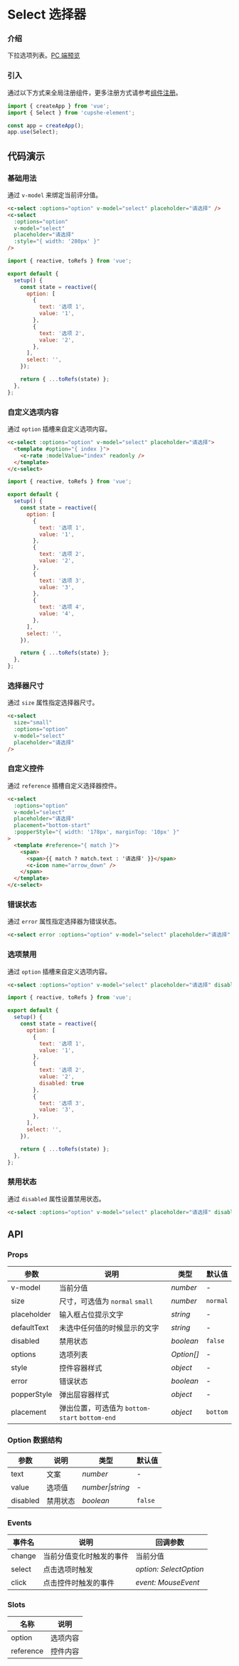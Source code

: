 # Select 选择器

### 介绍

下拉选项列表。[PC 端预览](/mobile.html#/Select)

### 引入

通过以下方式来全局注册组件，更多注册方式请参考[组件注册](#/zh-CN/advanced-usage#zu-jian-zhu-ce)。

```js
import { createApp } from 'vue';
import { Select } from 'cupshe-element';

const app = createApp();
app.use(Select);
```

## 代码演示

### 基础用法

通过 `v-model` 来绑定当前评分值。

```html
<c-select :options="option" v-model="select" placeholder="请选择" />
<c-select
  :options="option"
  v-model="select"
  placeholder="请选择"
  :style="{ width: '280px' }"
/>
```

```js
import { reactive, toRefs } from 'vue';

export default {
  setup() {
    const state = reactive({
      option: [
        {
          text: '选项 1',
          value: '1',
        },
        {
          text: '选项 2',
          value: '2',
        },
      ],
      select: '',
    });

    return { ...toRefs(state) };
  },
};
```

### 自定义选项内容

通过 `option` 插槽来自定义选项内容。

```html
<c-select :options="option" v-model="select" placeholder="请选择">
  <template #option="{ index }">
    <c-rate :modelValue="index" readonly />
  </template>
</c-select>
```

```js
import { reactive, toRefs } from 'vue';

export default {
  setup() {
    const state = reactive({
      option: [
        {
          text: '选项 1',
          value: '1',
        },
        {
          text: '选项 2',
          value: '2',
        },
        {
          text: '选项 3',
          value: '3',
        },
        {
          text: '选项 4',
          value: '4',
        },
      ],
      select: '',
    }),

    return { ...toRefs(state) };
  },
};
```

### 选择器尺寸

通过 `size` 属性指定选择器尺寸。

```html
<c-select
  size="small"
  :options="option"
  v-model="select"
  placeholder="请选择"
/>
```

### 自定义控件

通过 `reference` 插槽自定义选择器控件。

```html
<c-select
  :options="option"
  v-model="select"
  placeholder="请选择"
  placement="bottom-start"
  :popperStyle="{ width: '178px', marginTop: '10px' }"
>
  <template #reference="{ match }">
    <span>
      <span>{{ match ? match.text : '请选择' }}</span>
      <c-icon name="arrow_down" />
    </span>
  </template>
</c-select>
```

### 错误状态

通过 `error` 属性指定选择器为错误状态。

```html
<c-select error :options="option" v-model="select" placeholder="请选择" />
```

### 选项禁用

通过 `option` 插槽来自定义选项内容。

```html
<c-select :options="option" v-model="select" placeholder="请选择" disabled />
```

```js
import { reactive, toRefs } from 'vue';

export default {
  setup() {
    const state = reactive({
      option: [
        {
          text: '选项 1',
          value: '1',
        },
        {
          text: '选项 2',
          value: '2',
          disabled: true
        },
        {
          text: '选项 3',
          value: '3',
        },
      ],
      select: '',
    }),

    return { ...toRefs(state) };
  },
};
```

### 禁用状态

通过 `disabled` 属性设置禁用状态。

```html
<c-select :options="option" v-model="select" placeholder="请选择" disabled />
```

## API

### Props

| 参数        | 说明                                           | 类型       | 默认值   |
| ----------- | ---------------------------------------------- | ---------- | -------- |
| v-model     | 当前分值                                       | _number_   | -        |
| size        | 尺寸，可选值为 `normal` `small`                | _number_   | `normal` |
| placeholder | 输入框占位提示文字                             | _string_   | -        |
| defaultText | 未选中任何值的时候显示的文字                   | _string_   | -        |
| disabled    | 禁用状态                                       | _boolean_  | `false`  |
| options     | 选项列表                                       | _Option[]_ | -        |
| style       | 控件容器样式                                   | _object_   | -        |
| error       | 错误状态                                       | _boolean_  | -        |
| popperStyle | 弹出层容器样式                                 | _object_   | -        |
| placement   | 弹出位置，可选值为 `bottom-start` `bottom-end` | _object_   | `bottom` |

### Option 数据结构

| 参数     | 说明     | 类型             | 默认值  |
| -------- | -------- | ---------------- | ------- |
| text     | 文案     | _number_         | -       |
| value    | 选项值   | _number\|string_ | -       |
| disabled | 禁用状态 | _boolean_        | `false` |

### Events

| 事件名 | 说明                     | 回调参数               |
| ------ | ------------------------ | ---------------------- |
| change | 当前分值变化时触发的事件 | 当前分值               |
| select | 点击选项时触发           | _option: SelectOption_ |
| click  | 点击控件时触发的事件     | _event: MouseEvent_    |

### Slots

| 名称      | 说明     |
| --------- | -------- |
| option    | 选项内容 |
| reference | 控件内容 |
